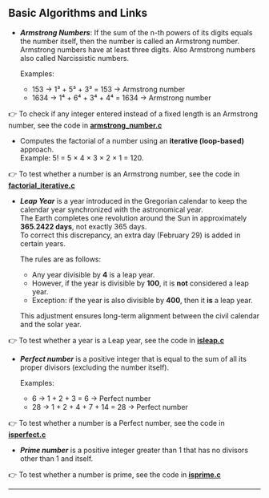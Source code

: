 ## Basic Algorithms and Links

- ***Armstrong Numbers***:
  If the sum of the n-th powers of its digits equals the number itself, then the number is called an Armstrong number.  
Armstrong numbers have at least three digits. Also Armstrong numbers also called Narcissistic numbers.

  Examples:  
  - 153 → 1³ + 5³ + 3³ = 153 → Armstrong number  
  - 1634 → 1⁴ + 6⁴ + 3⁴ + 4⁴ = 1634 → Armstrong number  

 👉 To check if any integer entered instead of a fixed length is an Armstrong number, see the code in [**armstrong_number.c**](./armstrong_number.c) 

  
  

- Computes the factorial of a number using an **iterative (loop-based)** approach.  
  Example: 5! = 5 × 4 × 3 × 2 × 1 = 120.

👉 To test whether a number is an Armstrong number, see the code in [**factorial_iterative.c**](./factorial_iterative.c)

- ***Leap Year*** is a year introduced in the Gregorian calendar to keep the calendar year synchronized with the astronomical year.  
  The Earth completes one revolution around the Sun in approximately **365.2422 days**, not exactly 365 days.  
  To correct this discrepancy, an extra day (February 29) is added in certain years.  

  The rules are as follows:
  - Any year divisible by **4** is a leap year.  
  - However, if the year is divisible by **100**, it is **not** considered a leap year.  
  - Exception: if the year is also divisible by **400**, then it **is** a leap year.  

  This adjustment ensures long-term alignment between the civil calendar and the solar year.  

👉 To test whether a year is a Leap year, see the code in  [**isleap.c**](./isleap.c)


- ***Perfect number*** is a positive integer that is equal to the sum of all its proper divisors (excluding the number itself).  

  Examples:  
  - 6 → 1 + 2 + 3 = 6 → Perfect number  
  - 28 → 1 + 2 + 4 + 7 + 14 = 28 → Perfect number  

👉 To test whether a number is a Perfect number, see the code in [**isperfect.c**](./isperfect.c)

-  ***Prime number*** is a positive integer greater than 1 that has no divisors other than 1 and itself.
  
👉 To test whether a number is prime, see the code in [**isprime.c**](./isprime.c)

---























